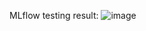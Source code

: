 MLflow testing result:
![image](https://github.com/user-attachments/assets/0d5d55a8-a556-4a60-9591-d4994c55b391)

